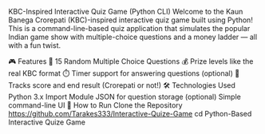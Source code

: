 KBC-Inspired Interactive Quiz Game (Python CLI)
Welcome to the Kaun Banega Crorepati (KBC)-inspired interactive quiz game built using Python!
This is a command-line-based quiz application that simulates the popular Indian game show with multiple-choice questions and a money ladder — all with a fun twist.

🎮 Features
📝 15 Random Multiple Choice Questions
💰 Prize levels like the real KBC format
⏱️ Timer support for answering questions (optional)
🎯 Tracks score and end result (Crorepati or not!)
🛠️ Technologies Used
Python 3.x
Import Module
JSON for question storage (optional)
Simple command-line UI
🚀 How to Run
Clone the Repository
https://github.com/Tarakes333/Interactive-Quize-Game
cd Python-Based Interactive Quize Game
